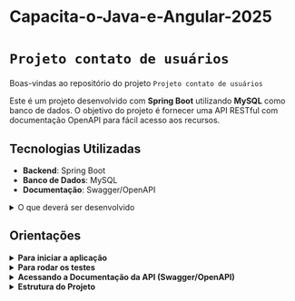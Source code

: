 # Capacita-o-Java-e-Angular-2025

# `Projeto contato de usuários`

Boas-vindas ao repositório do projeto `Projeto contato de usuários`

Este é um projeto desenvolvido com **Spring Boot** utilizando **MySQL** como banco de dados. O objetivo do projeto é fornecer uma API RESTful com documentação OpenAPI para fácil acesso aos recursos.

## Tecnologias Utilizadas

- **Backend**: Spring Boot
- **Banco de Dados**: MySQL
- **Documentação**: Swagger/OpenAPI

<details>
  <summary>O que deverá ser desenvolvido</summary><br />

O desafio consiste em criar uma aplicação API Rest para gerenciar um sistema de
cadastro de Pessoas e seus respectivos Contatos, onde cada Pessoa pode ter vários Contatos. O
principal objetivo é permitir que operações CRUD (Criar, Ler, Atualizar, Deletar) sejam realizadas
na estrutura de Pessoas e Contatos.

</details>

## Orientações

<details>

   <summary><strong>Para iniciar a aplicação </strong></summary>

1. Clone o repositório

- Use o comando: `git clone git@github.com:devfelipesantiago/Capacita-o-Java-e-Angular-2025.1.git`
- Entre na pasta do repositório que você acabou de clonar:
  - `cd mainsait`
- Instale as dependências:
  - `mvn clean install -DskipTests`
- Inicie o projeto com o comando:
  - `mvn spring-boot:run`

</details>

<details>

  <summary><strong>Para rodar os testes </strong></summary>

- Use o comando:
  - `mvn test`

</details>

<details>

  <summary><strong>Acessando a Documentação da API (Swagger/OpenAPI) </strong></summary>

- A documentação da API estará disponível através do Swagger. Após rodar a aplicação, você pode acessá-la diretamente pelo navegador em:

  - `http://localhost:8080/swagger-ui.html`

  ![alt text](<Captura de tela 2025-02-16 194900.png>)

</details>

<details>

  <summary><strong>Estrutura do Projeto </strong></summary>

- A estrutura do projeto segue o padrão de organização utilizando as camadas Model, Service, Controller, entre outras. Aqui está um resumo das pastas e arquivos mais importantes:

- **/src/main/java/com/exemplo/model**: Diretório que contém as `entidades JPA`, `repositórios`.
- **/src/main/java/com/exemplo/service**: Aqui ficam as classes de serviço, incluindo `exceções personalizadas`.
- **/src/main/java/com/exemplo/controller**: Diretório para os controladores `REST`, incluindo o tratamento global de exceções via `@ControllerAdvice` e os `DTOs`.
- **/src/main/resources**: Contém arquivos de configuração como `application.properties` e arquivos estáticos, se houver.
- **/src/test**: Diretório para os `testes` unitários e de integração.
- **/pom.xml**: Arquivo de configuração do Maven que gerencia dependências e configurações do projeto.

</details>
